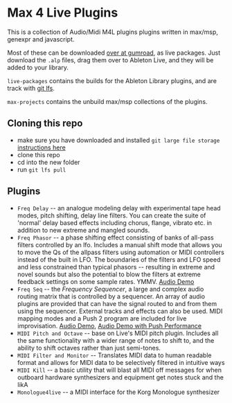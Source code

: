 # Max 4 Live Plugins

This is a collection of Audio/Midi M4L plugins plugins written in max/msp, genexpr and javascript. 

Most of these can be downloaded [over at gumroad](https://freqfx.gumroad.com/), as live packages. Just download the `.alp` files, drag them over to Ableton Live, and they will be added to your library.

`live-packages` contains the builds for the Ableton Library plugins, and are track with [git lfs](https://github.com/git-lfs/git-lfs).

`max-projects` contains the unbuild max/msp collections of the plugins.

## Cloning this repo

* make sure you have downloaded and installed `git large file storage` [instructions here](https://github.com/git-lfs/git-lfs#downloading)
* clone this repo
* cd into the new folder
* run `git lfs pull`

## Plugins

* `Freq Delay` -- an analogue modeling delay with experimental tape head modes, pitch shifting, delay line filters. You can create the suite of 'normal' delay based effects including chorus, flange, vibrato etc. in addition to new extreme and mangled sounds.
* `Freq Phasor` -- a phase shifting effect consisting of banks of all-pass filters controlled by an lfo. Includes a manual shift mode that allows you to move the Qs of the allpass filters using automation or MIDI controllers instead of the built in LFO. The boundaries of the filters and LFO speed and less constrained than typical phasors -- resulting in extreme and novel sounds but also the potential to blow the filters at extreme feedback settings on some sample rates. YMMV. [Audio Demo](https://youtu.be/i1ZEHaNAMDc)
* `Freq Seq` -- the _Frequency Sequencer_, a large and complex audio routing matrix that is controlled by a sequencer. An array of audio plugins are provided that can have the signal routed to and from them using the sequencer. External tracks and effects can also be used. MIDI mapping modes and a Push 2 program are included for live improvisation. [Audio Demo](https://youtu.be/jpwj0UiooBw), [Audio Demo with Push Performance](https://youtu.be/CKpf2_7Pqdw)
* `MIDI Pitch and Octave` -- base on Live's MIDI pitch plugin. Includes all the same functionality with a wider range of notes to shift to, and the ability to shift octaves rather than just semi-tones.
* `MIDI Filter and Monitor` -- Translates MIDI data to human readable format and allows for MIDI data to be selectively filtered in intuitive ways
* `MIDI Kill` -- a basic utility that will blast all MIDI off messages for when outboard hardware synthesizers and equipment get notes stuck and the likA
* `Monologue4live` -- a MIDI interface for the Korg Monologue synthesizer

